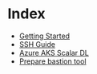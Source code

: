 # Index

* [Getting Started](./GettingStarted.md)
* [SSH Guide](https://github.com/scalar-labs/scalar-terraform/blob/master/docs/SSHGuide.md)
* [Azure AKS Scalar DL](./AzureAKSScalarDL.md)
* [Prepare bastion tool](./PrepareBastionTool.md)
